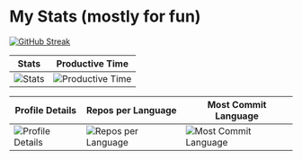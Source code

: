 # My Stats (mostly for fun)

[![GitHub Streak](https://streak-stats.demolab.com?user=ramzel1414&theme=tokyonight&hide_border=true)](https://git.io/streak-stats)

| Stats | Productive Time |
| --- | --- |
| ![Stats](http://github-profile-summary-cards.vercel.app/api/cards/stats?username=ramzel1414&theme=tokyonight) | ![Productive Time](http://github-profile-summary-cards.vercel.app/api/cards/productive-time?username=ramzel1414&theme=tokyonight&utcOffset=8) |

| Profile Details | Repos per Language | Most Commit Language |
| --- | --- | --- |
| ![Profile Details](http://github-profile-summary-cards.vercel.app/api/cards/profile-details?username=ramzel1414&theme=tokyonight) | ![Repos per Language](http://github-profile-summary-cards.vercel.app/api/cards/repos-per-language?username=ramzel1414&theme=tokyonight) | ![Most Commit Language](http://github-profile-summary-cards.vercel.app/api/cards/most-commit-language?username=ramzel1414&theme=tokyonight) |
